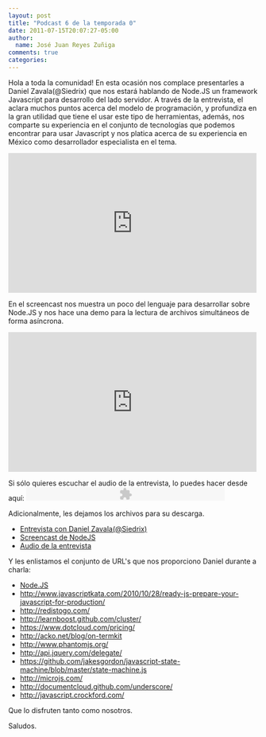 ```yaml
---
layout: post
title: "Podcast 6 de la temporada 0"
date: 2011-07-15T20:07:27-05:00
author:
  name: José Juan Reyes Zuñiga
comments: true
categories: 
---
```


Hola a toda la comunidad!
En esta ocasión nos complace presentarles a Daniel Zavala(@Siedrix) que nos estará hablando de Node.JS un framework Javascript para desarrollo del lado servidor. A través de la entrevista, el aclara muchos puntos acerca del modelo de programación, y profundiza en la gran utilidad que tiene el usar este tipo de herramientas, además, nos comparte su experiencia en el conjunto de tecnologías que podemos encontrar para usar Javascript y nos platica acerca de su experiencia en México como desarrollador especialista en el tema.

<iframe src="http://player.vimeo.com/video/26493350?color=ff9933" height="281" width="500" frameborder="0"></iframe>

<!-- more -->

En el screencast nos muestra un poco del lenguaje para desarrollar sobre Node.JS y nos hace una demo para la lectura de archivos simultáneos de forma asíncrona.

<iframe src="https://player.vimeo.com/video/26496629?title=0&amp;byline=0&amp;portrait=0&amp;color=ff9933" height="281" width="500" frameborder="0"></iframe>

Si sólo quieres escuchar el audio de la entrevista, lo puedes hacer desde aquí:
<object width="400" height="27" classid="clsid:d27cdb6e-ae6d-11cf-96b8-444553540000" codebase="http://download.macromedia.com/pub/shockwave/cabs/flash/swflash.cab#version=6,0,40,0"><param name="src" value="http://www.google.com/reader/ui/3523697345-audio-player.swf" /><param name="quality" value="best" /><param name="flashvars" value="audioUrl=http://s3.amazonaws.com/media.vivecodigo.org/podcast/temporada0/ViveCodigo00x06_a.mp3" /><embed width="400" height="27" type="application/x-shockwave-flash" src="http://www.google.com/reader/ui/3523697345-audio-player.swf" quality="best" flashvars="audioUrl=http://s3.amazonaws.com/media.vivecodigo.org/podcast/temporada0/ViveCodigo00x06_a.mp3" /></object>

Adicionalmente, les dejamos los archivos para su descarga.
<ul>
  <li><a href="http://s3.amazonaws.com/media.vivecodigo.org/podcast/temporada0/ViveCodigo00x06_a.mov">Entrevista con Daniel Zavala(@Siedrix)</a></li>
  <li><a href="http://s3.amazonaws.com/media.vivecodigo.org/podcast/temporada0/ViveCodigo00x06_b.mov">Screencast de NodeJS</a></li>
  <li><a href="http://s3.amazonaws.com/media.vivecodigo.org/podcast/temporada0/ViveCodigo00x06_a.mp3">Audio de la entrevista</a></li>
</ul>
Y les enlistamos el conjunto de URL's que nos proporciono Daniel durante a charla:
<ul>
  <li><a href="http://nodejs.org/">Node.JS</a></li>
  <li><a href="http://www.javascriptkata.com/2010/10/28/ready-js-prepare-your-javascript-for-production/">http://www.javascriptkata.com/2010/10/28/ready-js-prepare-your-javascript-for-production/</a></li>
  <li><a href="http://redistogo.com/">http://redistogo.com/</a></li>
  <li><a href="http://learnboost.github.com/cluster/">http://learnboost.github.com/cluster/</a></li>
  <li><a href="https://www.dotcloud.com/pricing/">https://www.dotcloud.com/pricing/</a></li>
  <li><a href="http://acko.net/blog/on-termkit">http://acko.net/blog/on-termkit</a></li>
  <li><a href="http://www.phantomjs.org/">http://www.phantomjs.org/</a></li>
  <li><a href="http://api.jquery.com/delegate/">http://api.jquery.com/delegate/</a></li>
  <li><a href="https://github.com/jakesgordon/javascript-state-machine/blob/master/state-machine.js">https://github.com/jakesgordon/javascript-state-machine/blob/master/state-machine.js</a></li>
  <li><a href="http://microjs.com/">http://microjs.com/</a></li>
  <li><a href="http://documentcloud.github.com/underscore/">http://documentcloud.github.com/underscore/</a></li>
  <li><a href="http://javascript.crockford.com/">http://javascript.crockford.com/</a></li>
</ul>
Que lo disfruten tanto como nosotros.

Saludos.